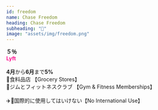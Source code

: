 ```yaml
---
id: freedom
name: Chase Freedom
heading: Chase Freedom
subheading: "📅"
image: "assets/img/freedom.png"
---
```

<strong>５％</strong><br />
<span style="color: deeppink"><strong>Lyft</strong></span><br /><br />
<strong>4月</strong>から<strong>6月</strong>まで<strong>5%</strong> <br />
🛒食料品店 【Grocery Stores】　<br />
🤸ジムとフィットネスクラブ 【Gym & Fitness Memberships】 <br />
<br />
✈️🚫国際的に使用してはいけない【No International Use】

<!-- 🏬デパート 【Department Stores】　<br /> -->
<!-- 🅿️ペイパル 【PayPal】　<br /> -->
<!-- 🏦チェース・ペイ・アプリ 【Chase Pay】　<br /> -->


<!-- 📱電話サービス【Simple Mobile, Optimum】 <br /> -->

<!-- <strong>7月</strong>から<strong>9月</strong>まで<strong>5%</strong> <br /> -->
<!-- ⛽ガソリンスタンド 【Gas Stations】　<br /> -->

<!-- 🛒食料品店 【Grocery Stores】　<br /> -->
<!-- 🔨ホームセンター 【Home Improvement Stores】 <br /> -->

<!-- 💊薬局　【CVS、Rite-Aid、Duane Reade、もっと】 <br /> -->
<!-- 💰通行料金　【Tolls】 -->
